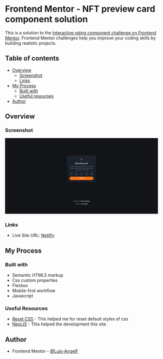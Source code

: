 # Frontend Mentor - NFT preview card component solution

This is a solution to the [Interactive rating component challenge on Frontend Mentor](https://www.frontendmentor.io/challenges/interactive-rating-component-koxpeBUmI). Frontend Mentor challenges help you improve your coding skills by building realistic projects. 

## Table of contents

- [Overview](#overview)
  - [Screenshot](#screenshot)
  - [Links](#links)
- [My Process](#my-process)
  - [Built with](#built-with)
  - [Useful resourses](#useful-resources)
- [Author](#author)

## Overview

### Screenshot
![](files/preview.png)

### Links
- Live Site URL: [Netlify](https://resilient-smakager-8d6dc2.netlify.app)

## My Process

### Built with

- Semantic HTML5 markup
- Css custom properties
- Flexbox
- Mobile-first workflow
- Javascript

### Useful Resources

- [Reset CSS](https://meyerweb.com/eric/tools/css/reset/) - This helped me for reset default styles of css
- [NextJS](https://nextjs.org/) - This helped the development this site

## Author

- Frontend Mentor - [@Luis-AngelF](https://www.frontendmentor.io/profile/Luis-AngelF)